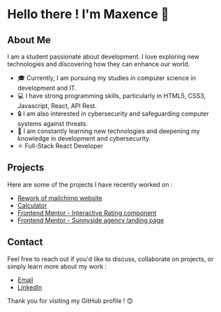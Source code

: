# Hello there ! I'm Maxence 👋

## About Me
I am a student passionate about development. I love exploring new technologies and discovering how they can enhance our world.

- 🎓 Currently, I am pursuing my studies in computer science in development and IT.
- 💻 I have strong programming skills, particularly in HTML5, CSS3, Javascript, React, API Rest.
- 🔒 I am also interested in cybersecurity and safeguarding computer systems against threats.
- 🌱 I am constantly learning new technologies and deepening my knowledge in development and cybersecurity.
- ⚛️ Full-Stack React Developer 

## Projects
Here are some of the projects I have recently worked on :

- [Rework of mailchimp website](https://github.com/M4XAW/mailchimp.com)
- [Calculator](https://github.com/M4XAW/Calculator)
- [Frontend Mentor - Interactive Rating component](https://github.com/M4XAW/Interactive-Rating-component)
- [Frontend Mentor - Sunnyside agency landing page](https://github.com/M4XAW/Sunnyside-agency-landing-page)

## Contact
Feel free to reach out if you'd like to discuss, collaborate on projects, or simply learn more about my work :

- [Email](mailto:m.picault@ecole-ipssi.net)
- [LinkedIn](https://www.linkedin.com/in/maxence-picault-5b9280266)

Thank you for visiting my GitHub profile ! 😊
